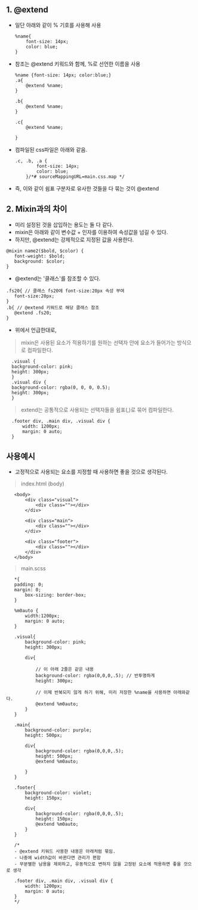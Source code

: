 ## 1. @extend
 - 일단 아래와 같이 % 기호를 사용해 사용
    ```
    %name{
        font-size: 14px;
        color: blue;
    }
    ```

 - 참조는 @extend 키워드와 함께, %로 선언한 이름을 사용
    ```
    %name {font-size: 14px; color:blue;}
    .a{
        @extend %name;
    }

    .b{
        @extend %name;
    }

    .c{
        @extend %name;

    }
    ```

 - 컴파일된 css파일은 아래와 같음.
    ```   
    .c, .b, .a {
            font-size: 14px;
            color: blue;
        }/*# sourceMappingURL=main.css.map */

    ```

 - 즉, 이와 같이 쉼표 구분자로 유사한 것들을 다 묶는 것이 @extend


## 2. Mixin과의 차이
 - 미리 설정된 것을 삽입하는 용도는 둘 다 같다.
 - mixin은 아래와 같이 변수값 + 인자를 이용하여 속성값을 넘길 수 있다.
 - 하지만, @extend는 강제적으로 지정된 값을 사용한다.

 ```
 @mixin name2($bold, $color) {
    font-weight: $bold;
    background: $color;
}
 ```

 - @extend는 '클래스'를 참조할 수 있다.

 ```
.fs20{ // 클래스 fs20에 font-size:20px 속성 부여
    font-size:20px;
}
.b{ // @extend 키워드로 해당 클래스 참조
    @extend .fs20;
}
 ```

 - 위에서 언급한대로,
  > mixin은 사용된 요소가 적용하기를 원하는 선택자 안에 요소가 들어가는 방식으로 컴파일한다.
  ```
    .visual {
    background-color: pink;
    height: 300px;
    }
    .visual div {
    background-color: rgba(0, 0, 0, 0.5);
    height: 300px;
    }
  ```
  
  > extend는 공통적으로 사용되는 선택자들을 쉼표(,)로 묶어 컴파일한다.
  ```
    .footer div, .main div, .visual div {
        width: 1200px;
        margin: 0 auto;
    }
  ```


## 사용예시
 - 고정적으로 사용되는 요소를 지정할 때 사용하면 좋을 것으로 생각된다.

 > index.html (body)
 ```
    <body>
        <div class="visual">
            <div class=""></div>
        </div>
        
        <div class="main">
            <div class=""></div>
        </div>
        
        <div class="footer">
            <div class=""></div>
        </div>
    </body>
 ```

  > main.scss
 ```
    *{
    padding: 0;
    margin: 0;
        box-sizing: border-box;
    }

    %m0auto {
        width:1200px;
        margin: 0 auto;
    }

    .visual{
        background-color: pink;
        height: 300px;

        div{

            // 이 아래 2줄은 같은 내용
            background-color: rgba(0,0,0,.5); // 반투명하게
            height: 300px;

            // 이제 반복되지 않게 하기 위해, 미리 저장한 %name을 사용하면 아래와같다.
            @extend %m0auto;
        }
    }

    .main{
        background-color: purple;
        height: 500px;

        div{
            background-color: rgba(0,0,0,.5);
            height: 500px;
            @extend %m0auto;

        }
    }

    .footer{
        background-color: violet;
        height: 150px;

        div{
            background-color: rgba(0,0,0,.5);
            height: 150px;
            @extend %m0auto;
        }
    }

    /*
    - @extend 키워드 사용한 내용은 아래처럼 묶임. 
    - 나중에 width값이 바뀐다면 관리가 편함
    - 무분별한 남용을 제외하고, 유동적으로 변하지 않을 고정된 요소에 적용하면 좋을 것으로 생각

    .footer div, .main div, .visual div {
        width: 1200px;
        margin: 0 auto;
    }
    */
 ```